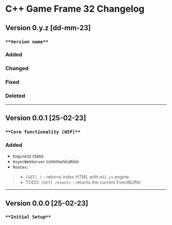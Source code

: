 # C++ Game Frame 32 Changelog

## Version 0.y.z [dd-mm-23]
### `**Version name**`
### Added
### Changed
### Fixed
### Deleted
---
## Version 0.0.1 [25-02-23]
### `**Core functionality [WIP]**`
### Added
- `Engine32` class
- `AsyncWebServer` communication
- `Routes`:
 >- `[GET] /` - returns index HTML with `m32.js` engine
 >- TODO: `[GET] /events` - returns the current EventBuffer 
---
## Version 0.0.0 [25-02-23]
### `**Initial Setup**`
